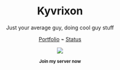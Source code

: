 <div align="center">
  <h1>Kyvrixon</h1>
  <p>Just your average guy, doing cool guy stuff</p>
  
  <p>
    <a href="https://dreamwxve.dev">Portfolio</a>
    ⌁
    <a href="https://status.dreamwxve.dev">Status</a>
  </p>
    
  <a href="https://discord.gg/invite/tsukiyo-1125196330646638592" target="_blank">
    <img src="https://discord.com/api/guilds/1125196330646638592/widget.png?style=banner3">
  </a>
  
  <p>
    <sub><strong>Join my server now</strong></sub>
  </p>
</div>
